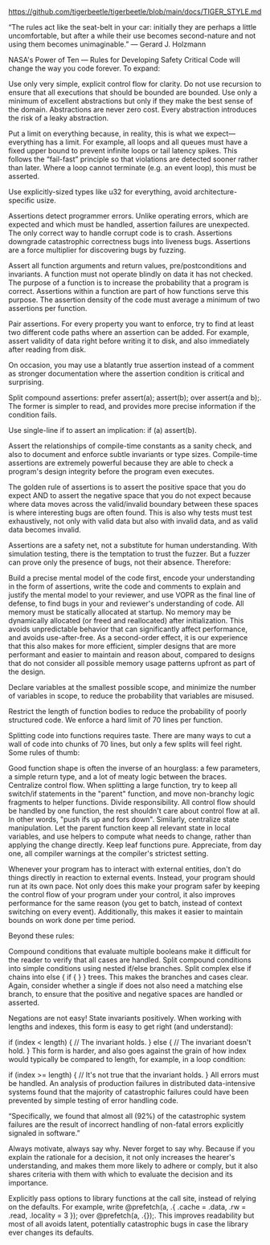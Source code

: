https://github.com/tigerbeetle/tigerbeetle/blob/main/docs/TIGER_STYLE.md

“The rules act like the seat-belt in your car: initially they are perhaps a little uncomfortable, but after a while their use becomes second-nature and not using them becomes unimaginable.” — Gerard J. Holzmann

NASA's Power of Ten — Rules for Developing Safety Critical Code will change the way you code forever. To expand:

Use only very simple, explicit control flow for clarity. Do not use recursion to ensure that all executions that should be bounded are bounded. Use only a minimum of excellent abstractions but only if they make the best sense of the domain. Abstractions are never zero cost. Every abstraction introduces the risk of a leaky abstraction.

Put a limit on everything because, in reality, this is what we expect—everything has a limit. For example, all loops and all queues must have a fixed upper bound to prevent infinite loops or tail latency spikes. This follows the “fail-fast” principle so that violations are detected sooner rather than later. Where a loop cannot terminate (e.g. an event loop), this must be asserted.

Use explicitly-sized types like u32 for everything, avoid architecture-specific usize.

Assertions detect programmer errors. Unlike operating errors, which are expected and which must be handled, assertion failures are unexpected. The only correct way to handle corrupt code is to crash. Assertions downgrade catastrophic correctness bugs into liveness bugs. Assertions are a force multiplier for discovering bugs by fuzzing.

Assert all function arguments and return values, pre/postconditions and invariants. A function must not operate blindly on data it has not checked. The purpose of a function is to increase the probability that a program is correct. Assertions within a function are part of how functions serve this purpose. The assertion density of the code must average a minimum of two assertions per function.

Pair assertions. For every property you want to enforce, try to find at least two different code paths where an assertion can be added. For example, assert validity of data right before writing it to disk, and also immediately after reading from disk.

On occasion, you may use a blatantly true assertion instead of a comment as stronger documentation where the assertion condition is critical and surprising.

Split compound assertions: prefer assert(a); assert(b); over assert(a and b);. The former is simpler to read, and provides more precise information if the condition fails.

Use single-line if to assert an implication: if (a) assert(b).

Assert the relationships of compile-time constants as a sanity check, and also to document and enforce subtle invariants or type sizes. Compile-time assertions are extremely powerful because they are able to check a program's design integrity before the program even executes.

The golden rule of assertions is to assert the positive space that you do expect AND to assert the negative space that you do not expect because where data moves across the valid/invalid boundary between these spaces is where interesting bugs are often found. This is also why tests must test exhaustively, not only with valid data but also with invalid data, and as valid data becomes invalid.

Assertions are a safety net, not a substitute for human understanding. With simulation testing, there is the temptation to trust the fuzzer. But a fuzzer can prove only the presence of bugs, not their absence. Therefore:

Build a precise mental model of the code first,
encode your understanding in the form of assertions,
write the code and comments to explain and justify the mental model to your reviewer,
and use VOPR as the final line of defense, to find bugs in your and reviewer's understanding of code.
All memory must be statically allocated at startup. No memory may be dynamically allocated (or freed and reallocated) after initialization. This avoids unpredictable behavior that can significantly affect performance, and avoids use-after-free. As a second-order effect, it is our experience that this also makes for more efficient, simpler designs that are more performant and easier to maintain and reason about, compared to designs that do not consider all possible memory usage patterns upfront as part of the design.

Declare variables at the smallest possible scope, and minimize the number of variables in scope, to reduce the probability that variables are misused.

Restrict the length of function bodies to reduce the probability of poorly structured code. We enforce a hard limit of 70 lines per function.

Splitting code into functions requires taste. There are many ways to cut a wall of code into chunks of 70 lines, but only a few splits will feel right. Some rules of thumb:

Good function shape is often the inverse of an hourglass: a few parameters, a simple return type, and a lot of meaty logic between the braces.
Centralize control flow. When splitting a large function, try to keep all switch/if statements in the "parent" function, and move non-branchy logic fragments to helper functions. Divide responsibility. All control flow should be handled by one function, the rest shouldn't care about control flow at all. In other words, "push ifs up and fors down".
Similarly, centralize state manipulation. Let the parent function keep all relevant state in local variables, and use helpers to compute what needs to change, rather than applying the change directly. Keep leaf functions pure.
Appreciate, from day one, all compiler warnings at the compiler's strictest setting.

Whenever your program has to interact with external entities, don't do things directly in reaction to external events. Instead, your program should run at its own pace. Not only does this make your program safer by keeping the control flow of your program under your control, it also improves performance for the same reason (you get to batch, instead of context switching on every event). Additionally, this makes it easier to maintain bounds on work done per time period.

Beyond these rules:

Compound conditions that evaluate multiple booleans make it difficult for the reader to verify that all cases are handled. Split compound conditions into simple conditions using nested if/else branches. Split complex else if chains into else { if { } } trees. This makes the branches and cases clear. Again, consider whether a single if does not also need a matching else branch, to ensure that the positive and negative spaces are handled or asserted.

Negations are not easy! State invariants positively. When working with lengths and indexes, this form is easy to get right (and understand):

if (index < length) {
  // The invariant holds.
} else {
  // The invariant doesn't hold.
}
This form is harder, and also goes against the grain of how index would typically be compared to length, for example, in a loop condition:

if (index >= length) {
  // It's not true that the invariant holds.
}
All errors must be handled. An analysis of production failures in distributed data-intensive systems found that the majority of catastrophic failures could have been prevented by simple testing of error handling code.

“Specifically, we found that almost all (92%) of the catastrophic system failures are the result of incorrect handling of non-fatal errors explicitly signaled in software.”

Always motivate, always say why. Never forget to say why. Because if you explain the rationale for a decision, it not only increases the hearer's understanding, and makes them more likely to adhere or comply, but it also shares criteria with them with which to evaluate the decision and its importance.

Explicitly pass options to library functions at the call site, instead of relying on the defaults. For example, write @prefetch(a, .{ .cache = .data, .rw = .read, .locality = 3 }); over @prefetch(a, .{});. This improves readability but most of all avoids latent, potentially catastrophic bugs in case the library ever changes its defaults.


